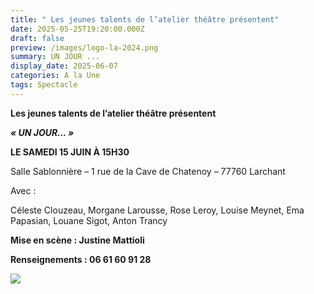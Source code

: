 ```yaml
---
title: " Les jeunes talents de l’atelier théâtre présentent"
date: 2025-05-25T19:20:00.000Z
draft: false
preview: /images/logo-la-2024.png
summary: UN JOUR ...
display_date: 2025-06-07
categories: A la Une
tags: Spectacle
---
```

**Les jeunes talents de l’atelier théâtre présentent**

***« UN JOUR... »***

**LE SAMEDI 15 JUIN À 15H30**

Salle Sablonnière – 1 rue de la Cave de Chatenoy – 77760 Larchant

Avec :

Céleste Clouzeau, Morgane Larousse, Rose Leroy, Louise Meynet, Ema Papasian, Louane Sigot, Anton Trancy

**Mise en scène : Justine Mattioli**

**Renseignements : 06 61 60 91 28**

![](/images/logo-la-2024.png)

[](/pdf/inscription_stage_theatre_2025.pdf)
